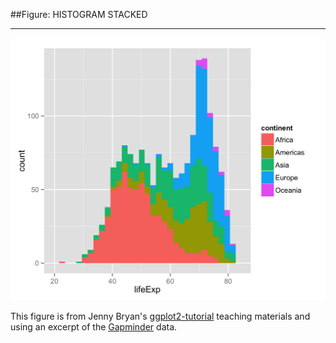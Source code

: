 ##Figure: HISTOGRAM STACKED
***
![`0027_histogram-stacked`](0027_histogram-stacked.png)

This figure is from Jenny Bryan's [ggplot2-tutorial](https://github.com/jennybc/ggplot2-tutorial) teaching materials and using an excerpt of the [Gapminder](https://github.com/jennybc/gapminder) data.
